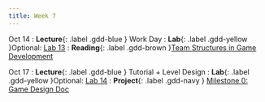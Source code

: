 ```yaml
---
title: Week 7
---
```


Oct 14
: **Lecture**{: .label .gdd-blue } Work Day
: **Lab**{: .label .gdd-yellow }Optional: [Lab 13]
: **Reading**{: .label .gdd-brown }[Team Structures in Game Development]

Oct 17
: **Lecture**{: .label .gdd-blue } Tutorial + Level Design
: **Lab**{: .label .gdd-yellow }Optional: [Lab 14]
: **Project**{: .label .gdd-navy } [Milestone 0: Game Design Doc]

<!-- [Work Day]: https://docs.google.com/presentation/d/13p4d97ktfgWQkO24Pj8HJcAlZ_eo7CQOwo9xocCL_5A/edit#slide=id.p
[Tutorial + Level Design]: https://docs.google.com/presentation/d/1YT_9C2WHyyyx_IpotHwyMvpdwRekX3we/edit?usp=sharing&ouid=100199393940763246714&rtpof=true&sd=true -->

[Lab 13]: ./../pages/labs/lab13/lab13
[Lab 14]: ./../pages/labs/lab14/lab14

[Team Structures in Game Development]: https://www.gamedeveloper.com/business/team-corporate-structure-is-the-standard-way-the-best-way- 
 

[Milestone 0: Game Design Doc]: ../pages/projects/project3/project3
